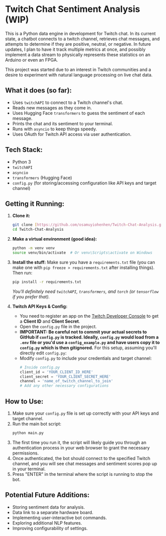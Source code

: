 # Twitch Chat Sentiment Analysis (WIP)

This is a Python data engine in development for Twitch chat. In its current state, a chatbot connects to a twitch channel, retrieves chat messages, and attempts to determine if they are positive, neutral, or negative. In future updates, I plan to have it track multiple metrics at once, and possibly implement a data stream to physically represents these statistics on an Arduino or even an FPGA.

This project was started due to an interest in Twitch communities and a desire to experiment with natural language processing on live chat data.

## What it does (so far):

* Uses `twitchAPI` to connect to a Twitch channel's chat.
* Reads new messages as they come in.
* Uses Hugging Face `transformers` to guess the sentiment of each message.
* Prints the chat and its sentiment to your terminal.
* Runs with `asyncio` to keep things speedy.
* Uses OAuth for Twitch API access via user authentication.

## Tech Stack:

* Python 3
* `twitchAPI`
* `asyncio`
* `transformers` (Hugging Face)
* `config.py` (for storing/accessing configuration like API keys and target channel)

## Getting it Running:

1.  **Clone it:**
    ```bash
    git clone [https://github.com/osamuyiohenhen/Twitch-Chat-Analysis.git](https://github.com/osamuyiohenhen/Twitch-Chat-Analysis.git)
    cd Twitch-Chat-Analysis
    ```

2.  **Make a virtual environment (good idea):**
    ```bash
    python -m venv venv
    source venv/bin/activate  # Or venv\Scripts\activate on Windows
    ```

3.  **Install the stuff:**
    Make sure you have a `requirements.txt` file (you can make one with `pip freeze > requirements.txt` after installing things).
    Then run:
    ```bash
    pip install -r requirements.txt
    ```
    *You'll definitely need `twitchAPI`, `transformers`, and `torch` (or `tensorflow` if you prefer that).*

4.  **Twitch API Keys & Config:**
    * You need to register an app on the [Twitch Developer Console](https://dev.twitch.tv/console) to get a **Client ID** and **Client Secret**.
    * Open the `config.py` file in the project.
    * **IMPORTANT: Be careful not to commit your actual secrets to GitHub if `config.py` is tracked. Ideally, `config.py` would load from a `.env` file or you'd use a `config_example.py` and have users copy it to `config.py` which is then gitignored.** For this setup, assuming you'll directly edit `config.py`:
    * Modify `config.py` to include your credentials and target channel:
        ```python
        # Inside config.py
        client_id = 'YOUR_CLIENT_ID_HERE'
        client_secret = 'YOUR_CLIENT_SECRET_HERE'
        channel = 'name_of_twitch_channel_to_join'
        # Add any other necessary configurations
        ```

## How to Use:

1.  Make sure your `config.py` file is set up correctly with your API keys and target channel.
2.  Run the main bot script:
    ```bash
    python main.py
    ```
3.  The first time you run it, the script will likely guide you through an authentication process in your web browser to grant the necessary permissions.
4.  Once authenticated, the bot should connect to the specified Twitch channel, and you will see chat messages and sentiment scores pop up in your terminal.
5.  Press "ENTER" in the terminal where the script is running to stop the bot.

## Potential Future Additions:

* Storing sentiment data for analysis.
* Data link to a separate hardware board.
* Implementing user-interactive bot commands.
* Exploring additional NLP features.
* Improving configurability of settings.
